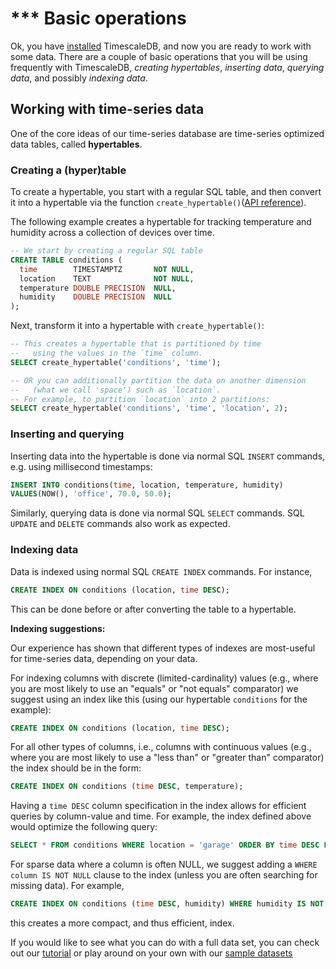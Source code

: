 # *** Basic operations

Ok, you have [installed][] TimescaleDB, and now you are ready to work with some data.  There are a couple of basic operations that you will be using frequently with TimescaleDB, *creating hypertables*, *inserting data*, *querying data*, and possibly *indexing data*.

## Working with time-series data

One of the core ideas of our time-series database are time-series optimized data tables, called **hypertables**.

### Creating a (hyper)table
To create a hypertable, you start with a regular SQL table, and then convert
it into a hypertable via the function
`create_hypertable()`([API reference][]).

The following example creates a hypertable for tracking
temperature and humidity across a collection of devices over time.

```sql
-- We start by creating a regular SQL table
CREATE TABLE conditions (
  time        TIMESTAMPTZ       NOT NULL,
  location    TEXT              NOT NULL,
  temperature DOUBLE PRECISION  NULL,
  humidity    DOUBLE PRECISION  NULL
);
```

Next, transform it into a hypertable with `create_hypertable()`:

```sql
-- This creates a hypertable that is partitioned by time
--   using the values in the `time` column.
SELECT create_hypertable('conditions', 'time');

-- OR you can additionally partition the data on another dimension
--   (what we call 'space') such as `location`.
-- For example, to partition `location` into 2 partitions:
SELECT create_hypertable('conditions', 'time', 'location', 2);
```

### Inserting and querying
Inserting data into the hypertable is done via normal SQL `INSERT` commands,
e.g. using millisecond timestamps:
```sql
INSERT INTO conditions(time, location, temperature, humidity)
VALUES(NOW(), 'office', 70.0, 50.0);
```

Similarly, querying data is done via normal SQL `SELECT` commands.
SQL `UPDATE` and `DELETE` commands also work as expected.

### Indexing data

Data is indexed using normal SQL `CREATE INDEX` commands. For instance,
```sql
CREATE INDEX ON conditions (location, time DESC);
```
This can be done before or after converting the table to a hypertable.

**Indexing suggestions:**

Our experience has shown that different types of indexes are most-useful for
time-series data, depending on your data.

For indexing columns with discrete (limited-cardinality) values (e.g., where you are most likely
  to use an "equals" or "not equals" comparator) we suggest using an index like this (using our hypertable `conditions` for the example):
```sql
CREATE INDEX ON conditions (location, time DESC);
```
For all other types of columns, i.e., columns with continuous values (e.g., where you are most likely to use a
"less than" or "greater than" comparator) the index should be in the form:
```sql
CREATE INDEX ON conditions (time DESC, temperature);
```
Having a `time DESC` column specification in the index allows for efficient queries by column-value and time. For example, the index defined above would optimize the following query:
```sql
SELECT * FROM conditions WHERE location = 'garage' ORDER BY time DESC LIMIT 10
```

For sparse data where a column is often NULL, we suggest adding a
`WHERE column IS NOT NULL` clause to the index (unless you are often
searching for missing data). For example,

```sql
CREATE INDEX ON conditions (time DESC, humidity) WHERE humidity IS NOT NULL;
```
this creates a more compact, and thus efficient, index.

If you would like to see what you can do with a full data set, you can check out our [tutorial][] or play around on your own with our [sample datasets][]

[installed]: /getting-started/installation
[API Reference]: /timescaledb-api
[tutorial]: /getting-started/tutorial
[sample datasets]: /getting-started/other-sample-datasets

